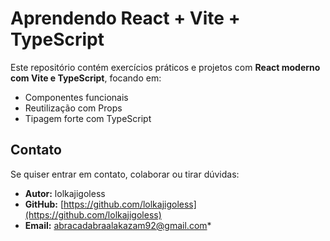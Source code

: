 # Aprendendo React + Vite + TypeScript

Este repositório contém exercícios práticos e projetos com **React moderno com Vite e TypeScript**, focando em:

- Componentes funcionais
- Reutilização com Props
- Tipagem forte com TypeScript

## Contato

Se quiser entrar em contato, colaborar ou tirar dúvidas:

- **Autor:** lolkajigoless  
- **GitHub:** [https://github.com/lolkajigoless](https://github.com/lolkajigoless)   
- **Email:** abracadabraalakazam92@gmail.com*  

